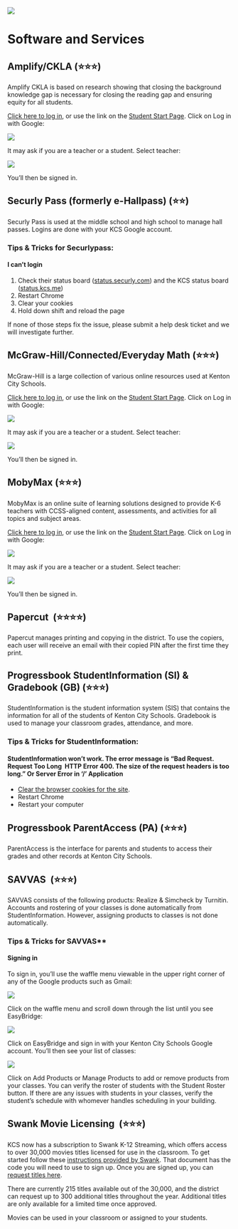 ![](https://lh7-us.googleusercontent.com/tqDwa3sqUrk9ZnTFZ_CtrWKO3ad4V7j_aVHPocMnFM5undbWPuz3dYAR9D4plRpk5jibuWVL_x4wh5d1nOxs88WjAj_K767QWw_rRm6uqlM4waQSnriBS51zkRvjUJG4OZ3bPgK9I7aOx7qT6IVO_A)
# Software and Services

## Amplify/CKLA (⭐⭐⭐)

Amplify CKLA is based on research showing that closing the background knowledge gap is necessary for closing the reading gap and ensuring equity for all students.

[Click here to log in](https://clever.com/oauth/authorize?channel=clever-portal&client_id=e605db5d079f9ef773&confirmed=true&district_id=5aa9d1a961c14800014a42e6&redirect_uri=https%3A%2F%2Fmy.amplify.com%2Fauth%2Frealms%2FAmplify%2Fprotocol%2Fopenid-connect%2Fauth%3Fclient_id%3Dspr-ui%26redirect_uri%3Dhttps%253A%252F%252Fmy.amplify.com%252Fspr%26response_mode%3Dfragment%26response_type%3Dcode%26scope%3Dopenid%26cleverLoggedIn%3Dtrue&response_type=code), or use the link on the [Student Start Page](https://www.kentoncityschools.org/families-and-students/students/#curriculum). Click on Log in with Google:

![](https://lh7-us.googleusercontent.com/Zx0wlGHTugUqzrf2bSigl15Tx2zWblrp2IivVZn-qA5VJ-o818GFMpJbymltpnTDAfUy9lNYXxf6O2D5F-tmoiqu-xsTLtS1L4jBNq_ksf1MceAJ4bNfeEkt6ekBd7OVbvnt9jvo-H1kpRHo_vQgDcA)

It may ask if you are a teacher or a student. Select teacher:

![](https://lh7-us.googleusercontent.com/7qAxUHjY-z6pfM9JxTrT5PqRQ_B_5TLSaAwrShIUccqFYHu56hdGMzQ1YWPwb3q5XyrvYaTOb9EnjZK67rizTatL8LQouHZ8uY17U7eTSS3nJT0tEvidkWAP-Fl-j_DsF0lxy8l1Y6yeHVFF7KQaOxY)

You’ll then be signed in.
## Securly Pass (formerly e-Hallpass) (⭐⭐)

Securly Pass is used at the middle school and high school to manage hall passes. Logins are done with your KCS Google account.

### Tips & Tricks for Securlypass:

#### I can’t login

1. Check their status board ([status.securly.com](http://status.securly.com)) and the KCS status board ([status.kcs.me](http://status.kcs.me))
2. Restart Chrome    
3. Clear your cookies    
4. Hold down shift and reload the page

If none of those steps fix the issue, please submit a help desk ticket and we will investigate further.

## McGraw-Hill/Connected/Everyday Math (⭐⭐⭐)

McGraw-Hill is a large collection of various online resources used at Kenton City Schools.

[Click here to log in](https://clever.com/oauth/authorize?channel=clever-portal&client_id=58a2387860cc09e7d1d1&confirmed=true&district_id=5aa9d1a961c14800014a42e6&redirect_uri=https%3A%2F%2Flogin.mhcampus.com%2FSSO%2FDI%2FClever%2FLTIHandler.ashx%3Ftool_id%3Dconnected&response_type=code), or use the link on the [Student Start Page](https://www.kentoncityschools.org/families-and-students/students/#curriculum). Click on Log in with Google:

  ![](https://lh7-us.googleusercontent.com/Zx0wlGHTugUqzrf2bSigl15Tx2zWblrp2IivVZn-qA5VJ-o818GFMpJbymltpnTDAfUy9lNYXxf6O2D5F-tmoiqu-xsTLtS1L4jBNq_ksf1MceAJ4bNfeEkt6ekBd7OVbvnt9jvo-H1kpRHo_vQgDcA)

It may ask if you are a teacher or a student. Select teacher:

![](https://lh7-us.googleusercontent.com/7qAxUHjY-z6pfM9JxTrT5PqRQ_B_5TLSaAwrShIUccqFYHu56hdGMzQ1YWPwb3q5XyrvYaTOb9EnjZK67rizTatL8LQouHZ8uY17U7eTSS3nJT0tEvidkWAP-Fl-j_DsF0lxy8l1Y6yeHVFF7KQaOxY)

You’ll then be signed in.

## MobyMax (⭐⭐⭐)

MobyMax is an online suite of learning solutions designed to provide K-6 teachers with CCSS-aligned content, assessments, and activities for all topics and subject areas.

[Click here to log in](https://clever.com/oauth/authorize?response_type=code&redirect_uri=https%3A%2F%2Fwww.mobymax.com%2FMM%2FMT%2Fclever%2Fauth%2F&client_id=87098b970052684ac3b7&target=%3BODcwOThiOTcwMDUyNjg0YWMzYjc%3D%3BaHR0cHM6Ly93d3cubW9ieW1heC5jb20vTU0vTVQvY2xldmVyL2F1dGgv%3B%3BY29kZQ%3D%3D%3B&district_id=5aa9d1a961c14800014a42e6), or use the link on the [Student Start Page](https://www.kentoncityschools.org/families-and-students/students/#curriculum). Click on Log in with Google:

![](https://lh7-us.googleusercontent.com/Zx0wlGHTugUqzrf2bSigl15Tx2zWblrp2IivVZn-qA5VJ-o818GFMpJbymltpnTDAfUy9lNYXxf6O2D5F-tmoiqu-xsTLtS1L4jBNq_ksf1MceAJ4bNfeEkt6ekBd7OVbvnt9jvo-H1kpRHo_vQgDcA)

It may ask if you are a teacher or a student. Select teacher:

![](https://lh7-us.googleusercontent.com/7qAxUHjY-z6pfM9JxTrT5PqRQ_B_5TLSaAwrShIUccqFYHu56hdGMzQ1YWPwb3q5XyrvYaTOb9EnjZK67rizTatL8LQouHZ8uY17U7eTSS3nJT0tEvidkWAP-Fl-j_DsF0lxy8l1Y6yeHVFF7KQaOxY)

You’ll then be signed in.

## Papercut  (⭐⭐⭐⭐)

Papercut manages printing and copying in the district. To use the copiers, each user will receive an email with their copied PIN after the first time they print.

## Progressbook StudentInformation (SI) & Gradebook (GB) (⭐⭐⭐)

StudentInformation is the student information system (SIS) that contains the information for all of the students of Kenton City Schools. Gradebook is used to manage your classroom grades, attendance, and more.

### Tips & Tricks for StudentInformation:

#### StudentInformation won’t work. The error message is “Bad Request.  Request Too Long  HTTP Error 400. The size of the request headers is too long.” Or Server Error in ‘/’ Application

- [Clear the browser cookies for the site](https://www.youtube.com/watch?v=vL6QZRrIxxk).
- Restart Chrome    
- Restart your computer

## Progressbook ParentAccess (PA) (⭐⭐⭐)

ParentAccess is the interface for parents and students to access their grades and other records at Kenton City Schools.

## SAVVAS  (⭐⭐⭐)

SAVVAS consists of the following products: Realize & Simcheck by Turnitin. Accounts and rostering of your classes is done automatically from StudentInformation. However, assigning products to classes is not done automatically.

### Tips & Tricks for SAVVAS**

#### Signing in

To sign in, you’ll use the waffle menu viewable in the upper right corner of any of the Google products such as Gmail:

![](https://lh7-us.googleusercontent.com/pt2B15zZwsPaJstRV4OG1GSa1N544tpHWLUici9Ds5TUqtqkJLf8lgirG2scgCKOweGBVihvtrSeF2hOlfmoYYw9cBXedJpk0X_fDFeCE1yZiF96GqdxVlHqVYrNCeCv4a9QVsvcBnKqU2aouJLcH38)

Click on the waffle menu and scroll down through the list until you see EasyBridge:

![](https://lh7-us.googleusercontent.com/kNCTfip4NcnT5UwGS_N4imi3non6yGCYD0OcUPv0AFJ1v3lxZ41QlFeTYc_ozxCHlzREeCCBZdGAnSf-d5C3kfjrG6WurnbsNSYQ5xi4HLWqBl9qDQ78JdtdWNPkmihjBvQF92NLts_sjcSgUfsHHFU)

Click on EasyBridge and sign in with your Kenton City Schools Google account. You’ll then see your list of classes:

![](https://lh7-us.googleusercontent.com/1F48FnjMfgwooZ31JaygL8fjyS58Hm9-T5FmzSs5Toi3n3K8FLF-5pLyl3GqSgn6k-6gxZG6r1-YGNeJHQ7RqgkXuyYt_9PbBAs-eSHf8mFyCrlgfPNI-8x0Qt5rRo0kYLpnb6n9wLiI1CGKnKrndy0)

Click on Add Products or Manage Products to add or remove products from your classes. You can verify the roster of students with the Student Roster button. If there are any issues with students in your classes, verify the student’s schedule with whomever handles scheduling in your building.

## Swank Movie Licensing  (⭐⭐⭐)

KCS now has a subscription to Swank K-12 Streaming, which offers access to over 30,000 movies titles licensed for use in the classroom. To get started follow these [instructions provided by Swank](https://docs.google.com/presentation/d/1Bj-WVQ2fdZaR2vrKFsPFVEtfUs71V2cG/edit?usp=drive_link&ouid=114297711352977039955&rtpof=true&sd=true). That document has the code you will need to use to sign up. Once you are signed up, you can [request titles here](https://digitalcampus.swankmp.net/admin/KCSD397792/licensed-content-manager).

There are currently 215 titles available out of the 30,000, and the district can request up to 300 additional titles throughout the year. Additional titles are only available for a limited time once approved.

Movies can be used in your classroom or assigned to your students.
